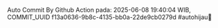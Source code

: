 Auto Commit By Github Action pada: 2025-06-08 19:40:04 WIB, COMMIT_UUID f13a0636-9b8c-4135-bb0a-22de9cb0279d #autohijau🗿
